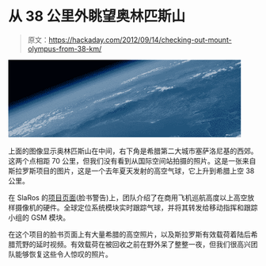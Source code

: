 # 从 38 公里外眺望奥林匹斯山

> 原文：<https://hackaday.com/2012/09/14/checking-out-mount-olympus-from-38-km/>

![](img/468b94fd9ae9a88ab1b5390a85cdbd5d.png "olympus")

上面的图像显示奥林匹斯山在中间，右下角是希腊第二大城市塞萨洛尼基的西郊。这两个点相距 70 公里，但我们没有看到从国际空间站拍摄的照片。这是一张来自斯拉罗斯项目的图片，这是一个去年夏天发射的高空气球，它上升到希腊上空 38 公里。

在 SlaRos 的[项目页面](http://www.facebook.com/slaros.project/notes)(脸书警告)上，团队介绍了在商用飞机巡航高度以上高空放样摄像机的硬件。全球定位系统模块实时跟踪气球，并将其转发给移动指挥和跟踪小组的 GSM 模块。

在这个项目的脸书页面上有大量希腊的高空照片，以及斯拉罗斯有效载荷着陆后希腊荒野的延时视频。有效载荷在被回收之前在野外呆了整整一夜，但我们很高兴团队能够恢复这些令人惊叹的照片。